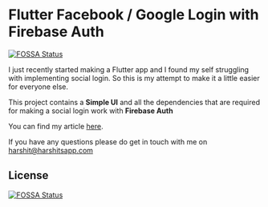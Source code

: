 # Flutter Facebook / Google Login with Firebase Auth
[![FOSSA Status](https://app.fossa.com/api/projects/git%2Bgithub.com%2Fmgmanav91%2Fflutter-social-login.svg?type=shield)](https://app.fossa.com/projects/git%2Bgithub.com%2Fmgmanav91%2Fflutter-social-login?ref=badge_shield)

I just recently started making a Flutter app and I 
found my self struggling with implementing social login.
So this is my attempt to make it a little easier for everyone else.

This project contains a **Simple UI** and all the dependencies that are 
required for making a social login work with **Firebase Auth**

You can find my article [here](https://medium.com/@harshitkanodia/flutter-google-facebook-sign-in-using-firebase-auth-dd9b2d71b1c).

If you have any questions please do get in touch with me on harshit@harshitsapp.com


## License
[![FOSSA Status](https://app.fossa.com/api/projects/git%2Bgithub.com%2Fmgmanav91%2Fflutter-social-login.svg?type=large)](https://app.fossa.com/projects/git%2Bgithub.com%2Fmgmanav91%2Fflutter-social-login?ref=badge_large)